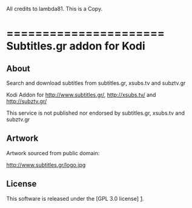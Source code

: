 All credits to lambda81. This is a Copy.

======================
Subtitles.gr addon for Kodi
======================

About
-----
Search and download subtitles from subtitles.gr, xsubs.tv and subztv.gr

Kodi Addon for http://www.subtitles.gr/, http://xsubs.tv/ and http://subztv.gr/

This service is not published nor endorsed by subtitles.gr, xsubs.tv and subztv.gr


Artwork
---------------------
Artwork sourced from public domain:

http://www.subtitles.gr/logo.jpg


License
-------
This software is released under the [GPL 3.0 license] [1].

[1]: http://www.gnu.org/licenses/gpl-3.0.html
